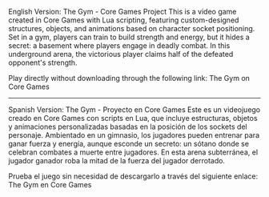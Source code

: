 English Version:
The Gym - Core Games Project
This is a video game created in Core Games with Lua scripting, featuring custom-designed structures, objects, and animations based on character socket positioning. Set in a gym, players can train to build strength and energy, but it hides a secret: a basement where players engage in deadly combat. In this underground arena, the victorious player claims half of the defeated opponent's strength.

Play directly without downloading through the following link: The Gym on Core Games

________________________________________________________________________________________________________________________________________________________________

Spanish Version:
The Gym - Proyecto en Core Games
Este es un videojuego creado en Core Games con scripts en Lua, que incluye estructuras, objetos y animaciones personalizadas basadas en la posición de los sockets del personaje. Ambientado en un gimnasio, los jugadores pueden entrenar para ganar fuerza y energía, aunque esconde un secreto: un sótano donde se celebran combates a muerte entre jugadores. En esta arena subterránea, el jugador ganador roba la mitad de la fuerza del jugador derrotado.

Prueba el juego sin necesidad de descargarlo a través del siguiente enlace: The Gym en Core Games
